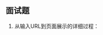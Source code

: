 ## 面试题

1. 从输入URL到页面展示的详细过程： 

   [https://blog.csdn.net/wlk2064819994/article/details/79756669]: https://blog.csdn.net/wlk2064819994/article/details/79756669	"参考地址"

   